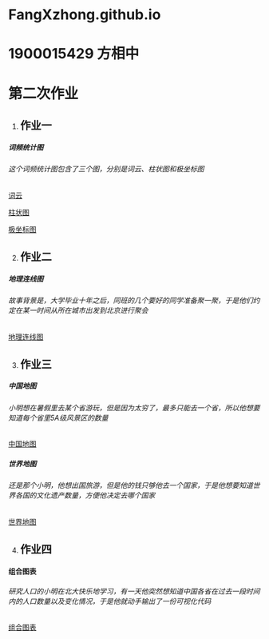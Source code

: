 # FangXzhong.github.io

# 1900015429 方相中
# 第二次作业
1. ## 作业一
##### 词频统计图
###### 这个词频统计图包含了三个图，分别是词云、柱状图和极坐标图
[词云](https://fangxzhong.github.io/%E5%B9%B3%E5%87%A1%E7%9A%84%E4%B8%96%E7%95%8C%E8%AF%8D%E9%A2%91%E7%BB%9F%E8%AE%A1.html)

[柱状图](https://fangxzhong.github.io/%E8%AF%8D%E9%A2%91%E6%9F%B1%E7%8A%B6%E5%9B%BE.html)

[极坐标图](https://fangxzhong.github.io/%E6%9E%81%E5%9D%90%E6%A0%87%E8%AF%8D%E9%A2%91%E7%BB%9F%E8%AE%A1%E5%9B%BE.html)

2. ## 作业二
##### 地理连线图
###### 故事背景是，大学毕业十年之后，同班的几个要好的同学准备聚一聚，于是他们约定在某一时间从所在城市出发到北京进行聚会

[地理连线图](https://fangxzhong.github.io/%E5%9C%B0%E7%90%86%E8%BF%9E%E7%BA%BF%E5%9B%BE.html)

3. ## 作业三
##### 中国地图
###### 小明想在暑假里去某个省游玩，但是因为太穷了，最多只能去一个省，所以他想要知道每个省里5A级风景区的数量

[中国地图](https://fangxzhong.github.io/2020%E5%B9%B4%E4%B8%AD%E5%9B%BD5A%E7%BA%A7%E6%99%AF%E5%8C%BA%E5%88%86%E5%B8%83%E5%9B%BE.html)
##### 世界地图
###### 还是那个小明，他想出国旅游，但是他的钱只够他去一个国家，于是他想要知道世界各国的文化遗产数量，方便他决定去哪个国家

[世界地图](https://fangxzhong.github.io/%E4%B8%96%E7%95%8C%E6%96%87%E5%8C%96%E9%81%97%E4%BA%A7%E5%88%86%E5%B8%83%E5%9B%BE.html)

4. ## 作业四
#### 组合图表
###### 研究人口的小明在北大快乐地学习，有一天他突然想知道中国各省在过去一段时间内的人口数量以及变化情况，于是他就动手输出了一份可视化代码

[组合图表](https://fangxzhong.github.io/%E7%BB%84%E5%90%88%E5%9B%BE%E8%A1%A8.html)
